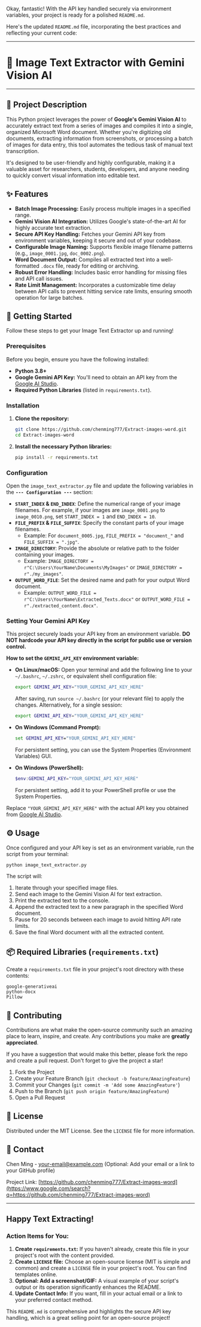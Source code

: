 Okay, fantastic\! With the API key handled securely via environment variables, your project is ready for a polished `README.md`.

Here's the updated `README.md` file, incorporating the best practices and reflecting your current code:

-----

# 📸 Image Text Extractor with Gemini Vision AI

-----

## 🌟 Project Description

This Python project leverages the power of **Google's Gemini Vision AI** to accurately extract text from a series of images and compiles it into a single, organized Microsoft Word document. Whether you're digitizing old documents, extracting information from screenshots, or processing a batch of images for data entry, this tool automates the tedious task of manual text transcription.

It's designed to be user-friendly and highly configurable, making it a valuable asset for researchers, students, developers, and anyone needing to quickly convert visual information into editable text.

## ✨ Features

  * **Batch Image Processing:** Easily process multiple images in a specified range.
  * **Gemini Vision AI Integration:** Utilizes Google's state-of-the-art AI for highly accurate text extraction.
  * **Secure API Key Handling:** Fetches your Gemini API key from environment variables, keeping it secure and out of your codebase.
  * **Configurable Image Naming:** Supports flexible image filename patterns (e.g., `image_0001.jpg`, `doc_0002.png`).
  * **Word Document Output:** Compiles all extracted text into a well-formatted `.docx` file, ready for editing or archiving.
  * **Robust Error Handling:** Includes basic error handling for missing files and API call issues.
  * **Rate Limit Management:** Incorporates a customizable time delay between API calls to prevent hitting service rate limits, ensuring smooth operation for large batches.

## 🚀 Getting Started

Follow these steps to get your Image Text Extractor up and running\!

### Prerequisites

Before you begin, ensure you have the following installed:

  * **Python 3.8+**
  * **Google Gemini API Key:** You'll need to obtain an API key from the [Google AI Studio](https://aistudio.google.com/app/apikey).
  * **Required Python Libraries** (listed in `requirements.txt`).

### Installation

1.  **Clone the repository:**

    ```bash
    git clone https://github.com/chenming777/Extract-images-word.git
    cd Extract-images-word
    ```

2.  **Install the necessary Python libraries:**

    ```bash
    pip install -r requirements.txt
    ```

### Configuration

Open the `image_text_extractor.py` file and update the following variables in the **`--- Configuration ---`** section:

  * **`START_INDEX` & `END_INDEX`**: Define the numerical range of your image filenames. For example, if your images are `image_0001.png` to `image_0010.png`, set `START_INDEX = 1` and `END_INDEX = 10`.
  * **`FILE_PREFIX` & `FILE_SUFFIX`**: Specify the constant parts of your image filenames.
      * Example: For `document_0005.jpg`, `FILE_PREFIX = "document_"` and `FILE_SUFFIX = ".jpg"`.
  * **`IMAGE_DIRECTORY`**: Provide the absolute or relative path to the folder containing your images.
      * Example: `IMAGE_DIRECTORY = r"C:\Users\YourName\Documents\MyImages"` or `IMAGE_DIRECTORY = r"./my_images"`.
  * **`OUTPUT_WORD_FILE`**: Set the desired name and path for your output Word document.
      * Example: `OUTPUT_WORD_FILE = r"C:\Users\YourName\Extracted_Texts.docx"` or `OUTPUT_WORD_FILE = r"./extracted_content.docx"`.

### Setting Your Gemini API Key

This project securely loads your API key from an environment variable. **DO NOT hardcode your API key directly in the script for public use or version control.**

**How to set the `GEMINI_API_KEY` environment variable:**

  * **On Linux/macOS:**
    Open your terminal and add the following line to your `~/.bashrc`, `~/.zshrc`, or equivalent shell configuration file:

    ```bash
    export GEMINI_API_KEY="YOUR_GEMINI_API_KEY_HERE"
    ```

    After saving, run `source ~/.bashrc` (or your relevant file) to apply the changes.
    Alternatively, for a single session:

    ```bash
    export GEMINI_API_KEY="YOUR_GEMINI_API_KEY_HERE"
    ```

  * **On Windows (Command Prompt):**

    ```cmd
    set GEMINI_API_KEY="YOUR_GEMINI_API_KEY_HERE"
    ```

    For persistent setting, you can use the System Properties (Environment Variables) GUI.

  * **On Windows (PowerShell):**

    ```powershell
    $env:GEMINI_API_KEY="YOUR_GEMINI_API_KEY_HERE"
    ```

    For persistent setting, add it to your PowerShell profile or use the System Properties.

Replace `"YOUR_GEMINI_API_KEY_HERE"` with the actual API key you obtained from [Google AI Studio](https://aistudio.google.com/app/apikey).

## ⚙️ Usage

Once configured and your API key is set as an environment variable, run the script from your terminal:

```bash
python image_text_extractor.py
```

The script will:

1.  Iterate through your specified image files.
2.  Send each image to the Gemini Vision AI for text extraction.
3.  Print the extracted text to the console.
4.  Append the extracted text to a new paragraph in the specified Word document.
5.  Pause for 20 seconds between each image to avoid hitting API rate limits.
6.  Save the final Word document with all the extracted content.

## 📦 Required Libraries (`requirements.txt`)

Create a `requirements.txt` file in your project's root directory with these contents:

```
google-generativeai
python-docx
Pillow
```

## 🤝 Contributing

Contributions are what make the open-source community such an amazing place to learn, inspire, and create. Any contributions you make are **greatly appreciated**.

If you have a suggestion that would make this better, please fork the repo and create a pull request. Don't forget to give the project a star\!

1.  Fork the Project
2.  Create your Feature Branch (`git checkout -b feature/AmazingFeature`)
3.  Commit your Changes (`git commit -m 'Add some AmazingFeature'`)
4.  Push to the Branch (`git push origin feature/AmazingFeature`)
5.  Open a Pull Request

## 📄 License

Distributed under the MIT License. See the `LICENSE` file for more information.

## 📧 Contact

Chen Ming - your-email@example.com (Optional: Add your email or a link to your GitHub profile)

Project Link: [https://github.com/chenming777/Extract-images-word](https://www.google.com/search?q=https://github.com/chenming777/Extract-images-word)

-----

## **Happy Text Extracting\!**

### Action Items for You:

1.  **Create `requirements.txt`:** If you haven't already, create this file in your project's root with the content provided.
2.  **Create `LICENSE` file:** Choose an open-source license (MIT is simple and common) and create a `LICENSE` file in your project's root. You can find templates online.
3.  **Optional: Add a screenshot/GIF:** A visual example of your script's output or its operation significantly enhances the README.
4.  **Update Contact Info:** If you want, fill in your actual email or a link to your preferred contact method.

This `README.md` is comprehensive and highlights the secure API key handling, which is a great selling point for an open-source project\!
